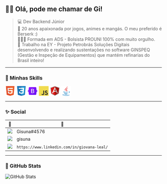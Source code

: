 ## 👋🏻 Olá, pode me chamar de <strong>Gi!</strong>

> 💻 Dev Backend Júnior <br>
> 🎂 20 anos apaixonada por jogos, animes e mangás. O meu preferido é Berserk :) <br>
> 👩🏻‍🎓 Formada em ADS - Bolsista PROUNI 100% com muito orgulho. <br>
> 💼 Trabalho na EY - Projeto Petrobrás Soluções Digitais desenvolvendo e realizando sustentações no software GINSPEQ (Gestão e Inspeção de Equipamentos) que mantém refinarias do Brasil inteiro!

---

### 🚀 Minhas Skills
<code><img height="32" src="https://raw.githubusercontent.com/devicons/devicon/master/icons/html5/html5-original.svg"></code>
<code><img height="32" src="https://raw.githubusercontent.com/devicons/devicon/master/icons/css3/css3-original.svg"></code>
<code><img height="32" src="https://raw.githubusercontent.com/devicons/devicon/master/icons/bootstrap/bootstrap-original.svg"></code>
<code><img height="32" src="https://raw.githubusercontent.com/devicons/devicon/master/icons/javascript/javascript-original.svg"></code>
<code><img height="32" src="https://raw.githubusercontent.com/devicons/devicon/master/icons/angularjs/angularjs-original.svg"></code>
<code><img height="32" src="https://raw.githubusercontent.com/devicons/devicon/master/icons/java/java-original.svg"></code>

---

### ✨ Social

🔗 | 💭
------------ | -------------
<img src="https://img.shields.io/badge/Xbox-107C10?style=for-the-badge&logo=xbox&logoColor=white" /> | Gisuna#4576
<img src="https://img.shields.io/badge/Steam-000000?style=for-the-badge&logo=steam&logoColor=white" /> | gisuna
<img src="https://img.shields.io/badge/LinkedIn-0077B5?style=for-the-badge&logo=linkedin&logoColor=white" /> | `https://www.linkedin.com/in/giovana-leal/`

---

### 🐙 GitHub Stats
![GitHub Stats](https://github-readme-stats.vercel.app/api/top-langs/?username=giovanamacedo&layout=compact&theme=dracula)




